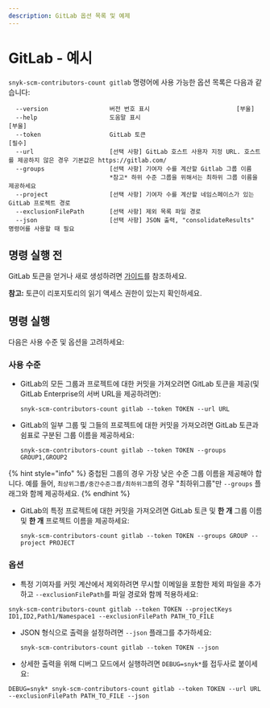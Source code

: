 ```yaml
---
description: GitLab 옵션 목록 및 예제
---
```


# GitLab - 예시

`snyk-scm-contributors-count gitlab` 명령어에 사용 가능한 옵션 목록은 다음과 같습니다:

```
  --version                 버전 번호 표시                        [부울]
  --help                    도움말 표시                                 [부울]
  --token                   GitLab 토큰                               [필수]
  --url                     [선택 사항] GitLab 호스트 사용자 지정 URL. 호스트를 제공하지 않은 경우 기본값은 https://gitlab.com/
  --groups                  [선택 사항] 기여자 수를 계산할 Gitlab 그룹 이름
                            *참고* 하위 수준 그룹을 위해서는 최하위 그룹 이름을 제공하세요                                           
  --project                 [선택 사항] 기여자 수를 계산할 네임스페이스가 있는 GitLab 프로젝트 경로
  --exclusionFilePath       [선택 사항] 제외 목록 파일 경로
  --json                    [선택 사항] JSON 출력, "consolidateResults" 명령어를 사용할 때 필요
```

## **명령 실행 전**
GitLab 토큰을 얻거나 새로 생성하려면 [가이드](https://docs.gitlab.com/ee/user/profile/personal\_access\_tokens.html)를 참조하세요.

**참고:** 토큰이 리포지토리의 읽기 액세스 권한이 있는지 확인하세요.

## 명령 실행

다음은 사용 수준 및 옵션을 고려하세요:

### 사용 수준

* GitLab의 모든 그룹과 프로젝트에 대한 커밋을 가져오려면 GitLab 토큰을 제공(및 GitLab Enterprise의 서버 URL을 제공하려면):

    ```
    snyk-scm-contributors-count gitlab --token TOKEN --url URL
    ```
* GitLab의 일부 그룹 및 그들의 프로젝트에 대한 커밋을 가져오려면 GitLab 토큰과 쉼표로 구분된 그룹 이름을 제공하세요:

    ```
    snyk-scm-contributors-count gitlab --token TOKEN --groups GROUP1,GROUP2
    ```

{% hint style="info" %}
중첩된 그룹의 경우 가장 낮은 수준 그룹 이름을 제공해야 합니다. 예를 들어, `최상위그룹/중간수준그룹/최하위그룹`의 경우 "최하위그룹"만 `--groups` 플래그와 함께 제공하세요.
{% endhint %}

* GitLab의 특정 프로젝트에 대한 커밋을 가져오려면 GitLab 토큰 및 **한 개** 그룹 이름 및 **한 개** 프로젝트 이름을 제공하세요:

    ```
    snyk-scm-contributors-count gitlab --token TOKEN --groups GROUP --project PROJECT
    ```

### 옵션

* 특정 기여자를 커밋 계산에서 제외하려면 무시할 이메일을 포함한 제외 파일을 추가하고 `--exclusionFilePath`를 파일 경로와 함께 적용하세요:

```
snyk-scm-contributors-count gitlab --token TOKEN --projectKeys ID1,ID2,Path1/Namespace1 --exclusionFilePath PATH_TO_FILE
```

* JSON 형식으로 출력을 설정하려면 `--json` 플래그를 추가하세요:

    ```
    snyk-scm-contributors-count gitlab --token TOKEN --json
    ```
* 상세한 출력을 위해 디버그 모드에서 실행하려면 `DEBUG=snyk*`를 접두사로 붙이세요:

```
DEBUG=snyk* snyk-scm-contributors-count gitlab --token TOKEN --url URL --exclusionFilePath PATH_TO_FILE --json
```